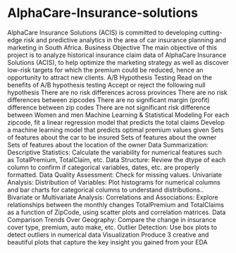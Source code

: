 # AlphaCare-Insurance-solutions
AlphaCare Insurance Solutions (ACIS) is committed to developing cutting-edge risk and predictive analytics in the area of car insurance planning and marketing in South Africa. 
Business Objective
The main objective of this  project is to analyze historical insurance claim data of AlphaCare Insurance Solutions (ACIS),  to help optimize the marketing strategy as well as discover low-risk targets for which the premium could be reduced, hence an opportunity to attract new clients.
A/B Hypothesis Testing
Read on the benefits of A/B hypothesis testing
Accept or reject the following null hypothesis
There are no risk differences across provinces 
There are no risk differences between zipcodes 
There are no significant margin (profit) difference between zip codes 
There are not significant risk difference between Women and men 
Machine Learning & Statistical Modeling
For each zipcode, fit a linear regression model that predicts the total claims
Develop a machine learning model that predicts optimal premium values given 
Sets of features about the car to be insured
Sets of features about the owner 
Sets of features about the location of the owner
Data Summarization:
Descriptive Statistics: Calculate the variability for numerical features such as TotalPremium, TotalClaim, etc.
Data Structure: Review the dtype of each column to confirm if categorical variables, dates, etc. are properly formatted.
Data Quality Assessment:
Check for missing values.
Univariate Analysis:
Distribution of Variables: Plot histograms for numerical columns and bar charts for categorical columns to understand distributions..
Bivariate or Multivariate Analysis:
Correlations and Associations: Explore relationships between the monthly changes TotalPremium and TotalClaims as a function of ZipCode, using scatter plots and correlation matrices.
Data Comparison
Trends Over Geography: Compare the change in insurance cover type, premium, auto make, etc. 
Outlier Detection:
Use box plots to detect outliers in numerical data
Visualization
Produce 3 creative and beautiful plots that capture the key insight you gained from your EDA
